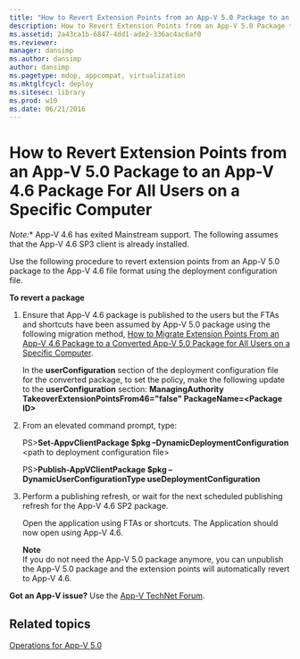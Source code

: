 ```yaml
---
title: "How to Revert Extension Points from an App-V 5.0 Package to an App-V 4.6 Package For All Users on a Specific Computer"
description: How to Revert Extension Points from an App-V 5.0 Package to an App-V 4.6 Package For All Users on a Specific Computer
ms.assetid: 2a43ca1b-6847-4dd1-ade2-336ac4ac6af0
ms.reviewer: 
manager: dansimp
ms.author: dansimp
author: dansimp
ms.pagetype: mdop, appcompat, virtualization
ms.mktglfcycl: deploy
ms.sitesec: library
ms.prod: w10
ms.date: 06/21/2016
---
```


# How to Revert Extension Points from an App-V 5.0 Package to an App-V 4.6 Package For All Users on a Specific Computer

*Note:** App-V 4.6 has exited Mainstream support. The following assumes that the App-V 4.6 SP3 client is already installed.

Use the following procedure to revert extension points from an App-V 5.0 package to the App-V 4.6 file format using the deployment configuration file.

**To revert a package**

1.  Ensure that App-V 4.6 package is published to the users but the FTAs and shortcuts have been assumed by App-V 5.0 package using the following migration method, [How to Migrate Extension Points From an App-V 4.6 Package to a Converted App-V 5.0 Package for All Users on a Specific Computer](how-to-migrate-extension-points-from-an-app-v-46-package-to-a-converted-app-v-50-package-for-all-users-on-a-specific-computer.md).

    In the **userConfiguration** section of the deployment configuration file for the converted package, to set the policy, make the following update to the **userConfiguration** section: **ManagingAuthority TakeoverExtensionPointsFrom46="false" PackageName=&lt;Package ID&gt;**

2.  From an elevated command prompt, type:

    PS&gt;**Set-AppvClientPackage $pkg –DynamicDeploymentConfiguration** &lt;path to deployment configuration file&gt;

    PS&gt;**Publish-AppVClientPackage $pkg –DynamicUserConfigurationType useDeploymentConfiguration**

3.  Perform a publishing refresh, or wait for the next scheduled publishing refresh for the App-V 4.6 SP2 package.

    Open the application using FTAs or shortcuts. The Application should now open using App-V 4.6.

    **Note**  
    If you do not need the App-V 5.0 package anymore, you can unpublish the App-V 5.0 package and the extension points will automatically revert to App-V 4.6.



**Got an App-V issue?** Use the [App-V TechNet Forum](https://social.technet.microsoft.com/Forums/home?forum=mdopappv).

## Related topics


[Operations for App-V 5.0](operations-for-app-v-50.md)









